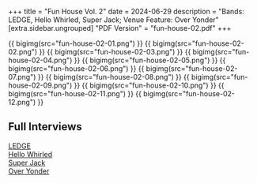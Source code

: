 +++
title = "Fun House Vol. 2"
date = 2024-06-29
description = "Bands: LEDGE, Hello Whirled, Super Jack; Venue Feature: Over Yonder"
[extra.sidebar.ungrouped]
"PDF Version" = "fun-house-02.pdf"
+++

{{ bigimg(src="fun-house-02-01.png") }}
{{ bigimg(src="fun-house-02-02.png") }}
{{ bigimg(src="fun-house-02-03.png") }}
{{ bigimg(src="fun-house-02-04.png") }}
{{ bigimg(src="fun-house-02-05.png") }}
{{ bigimg(src="fun-house-02-06.png") }}
{{ bigimg(src="fun-house-02-07.png") }}
{{ bigimg(src="fun-house-02-08.png") }}
{{ bigimg(src="fun-house-02-09.png") }}
{{ bigimg(src="fun-house-02-10.png") }}
{{ bigimg(src="fun-house-02-11.png") }}
{{ bigimg(src="fun-house-02-12.png") }}

## Full Interviews
[LEDGE](ledge-interview-27-06-24.pdf)<br>
[Hello Whirled](hello-whirled-interview-09-06-24.pdf)<br>
[Super Jack](super-jack-interview-09-06-24.pdf)<br>
[Over Yonder](over-yonder-interview-19-06-24.pdf)
